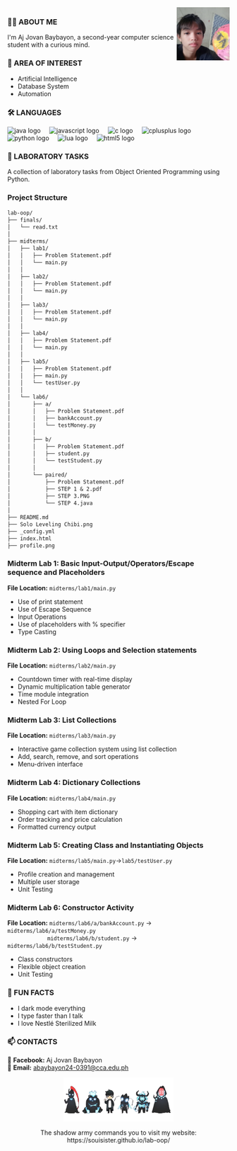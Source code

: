 <img src="https://github.com/souIsister/lab-oop/blob/main/profile.png?raw=true" width="120" align="right" alt="Profile Photo">

### 🧛‍♂️ ABOUT ME  
I'm Aj Jovan Baybayon, a second-year computer science student with a curious mind.

### 🎯 AREA OF INTEREST 
- Artificial Intelligence 
- Database System  
- Automation 

<h3 align="left">🛠 LANGUAGES</h3>
<div align="left">
  <img src="https://cdn.jsdelivr.net/gh/devicons/devicon/icons/java/java-original.svg" height="40" alt="java logo"  />
  <img width="12" />
  <img src="https://cdn.jsdelivr.net/gh/devicons/devicon/icons/javascript/javascript-original.svg" height="40" alt="javascript logo"  />
  <img width="12" />
  <img src="https://cdn.jsdelivr.net/gh/devicons/devicon/icons/c/c-original.svg" height="40" alt="c logo"  />
  <img width="12" />
  <img src="https://cdn.jsdelivr.net/gh/devicons/devicon/icons/cplusplus/cplusplus-original.svg" height="40" alt="cplusplus logo"  />
  <img width="12" />
  <img src="https://cdn.jsdelivr.net/gh/devicons/devicon/icons/python/python-original.svg" height="40" alt="python logo"  />
  <img width="12" />
  <img src="https://cdn.jsdelivr.net/gh/devicons/devicon/icons/lua/lua-original.svg" height="40" alt="lua logo"  />
  <img width="12" />
  <img src="https://cdn.jsdelivr.net/gh/devicons/devicon/icons/html5/html5-original.svg" height="40" alt="html5 logo"  />
</div>

### 🐍 LABORATORY TASKS
A collection of laboratory tasks from Object Oriented Programming using Python.
### Project Structure

```
lab-oop/
├── finals/
│   └── read.txt
│
├── midterms/
│   ├── lab1/
│   │   ├── Problem Statement.pdf
│   │   └── main.py
│   │
│   ├── lab2/
│   │   ├── Problem Statement.pdf
│   │   └── main.py
│   │
│   ├── lab3/
│   │   ├── Problem Statement.pdf
│   │   └── main.py
│   │
│   ├── lab4/
│   │   ├── Problem Statement.pdf
│   │   └── main.py
│   │
│   ├── lab5/
│   │   ├── Problem Statement.pdf
│   │   ├── main.py
│   │   └── testUser.py
│   │
│   └── lab6/
│       ├── a/
│       │   ├── Problem Statement.pdf
│       │   ├── bankAccount.py
│       │   └── testMoney.py
│       │
│       ├── b/
│       │   ├── Problem Statement.pdf
│       │   ├── student.py
│       │   └── testStudent.py
│       │
│       └── paired/
│           ├── Problem Statement.pdf
│           ├── STEP 1 & 2.pdf
│           ├── STEP 3.PNG
│           └── STEP 4.java
│
├── README.md
├── Solo Leveling Chibi.png
├── _config.yml
├── index.html
├── profile.png
```
### Midterm Lab 1: Basic Input-Output/Operators/Escape sequence and Placeholders 
**File Location:** `midterms/lab1/main.py`
- Use of print statement
- Use of Escape Sequence
- Input Operations
- Use of placeholders with % specifier
- Type Casting

### Midterm Lab 2: Using Loops and Selection statements 
**File Location:** `midterms/lab2/main.py`
- Countdown timer with real-time display
- Dynamic multiplication table generator
- Time module integration
- Nested For Loop

### Midterm Lab 3: List Collections
**File Location:** `midterms/lab3/main.py`
- Interactive game collection system using list collection 
- Add, search, remove, and sort operations
- Menu-driven interface

### Midterm Lab 4: Dictionary Collections
**File Location:** `midterms/lab4/main.py`
- Shopping cart with item dictionary
- Order tracking and price calculation
- Formatted currency output

### Midterm Lab 5: Creating Class and Instantiating Objects
**File Location:** `midterms/lab5/main.py`->`lab5/testUser.py`
- Profile creation and management
- Multiple user storage
- Unit Testing

### Midterm Lab 6: Constructor Activity
**File Location:** `midterms/lab6/a/bankAccount.py` -> `midterms/lab6/a/testMoney.py`  
&nbsp;&nbsp;&nbsp;&nbsp;&nbsp;&nbsp;&nbsp;&nbsp;&nbsp;&nbsp;&nbsp;&nbsp;&nbsp;&nbsp;&nbsp;&nbsp;&nbsp;&nbsp;&nbsp;&nbsp;&nbsp;&nbsp;&nbsp;`midterms/lab6/b/student.py` -> `midterms/lab6/b/testStudent.py`
- Class constructors
- Flexible object creation
- Unit Testing
  
### 👾 FUN FACTS  
- I dark mode everything  
- I type faster than I talk  
- I love Nestlé Sterilized Milk
  
### 📫 CONTACTS  
📘 **Facebook:** Aj Jovan Baybayon  
📧 **Email:** abaybayon24-0391@cca.edu.ph
<p align="center">
  <img src="Solo%20Leveling%20Chibi.png" alt="Solo Leveling Chibi" width="250">
</p>
<p align="center">
The shadow army commands you to visit my website: https://souisister.github.io/lab-oop/
</p>
